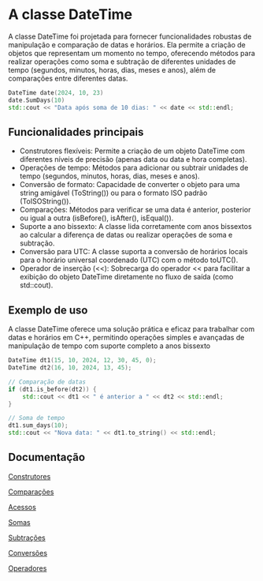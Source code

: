 # A classe DateTime
A classe DateTime foi projetada para fornecer funcionalidades robustas de manipulação e comparação de datas e horários. Ela permite a criação de objetos que representam um momento no tempo, oferecendo métodos para realizar operações como soma e subtração de diferentes unidades de tempo (segundos, minutos, horas, dias, meses e anos), além de comparações entre diferentes datas.

```c++
DateTime date(2024, 10, 23)
date.SumDays(10)
std::cout << "Data após soma de 10 dias: " << date << std::endl;
```

## Funcionalidades principais
- Construtores flexíveis: Permite a criação de um objeto DateTime com diferentes níveis de precisão (apenas data ou data e hora completas).
- Operações de tempo: Métodos para adicionar ou subtrair unidades de tempo (segundos, minutos, horas, dias, meses e anos).
- Conversão de formato: Capacidade de converter o objeto para uma string amigável (ToString()) ou para o formato ISO padrão (ToISOString()).
- Comparações: Métodos para verificar se uma data é anterior, posterior ou igual a outra (isBefore(), isAfter(), isEqual()).
- Suporte a ano bissexto: A classe lida corretamente com anos bissextos ao calcular a diferença de datas ou realizar operações de soma e subtração.
- Conversão para UTC: A classe suporta a conversão de horários locais para o horário universal coordenado (UTC) com o método toUTC().
- Operador de inserção (<<): Sobrecarga do operador << para facilitar a exibição do objeto DateTime diretamente no fluxo de saída (como std::cout).

## Exemplo de uso
A classe DateTime oferece uma solução prática e eficaz para trabalhar com datas e horários em C++, permitindo operações simples e avançadas de manipulação de tempo com suporte completo a anos bissexto

```c++
DateTime dt1(15, 10, 2024, 12, 30, 45, 0);
DateTime dt2(16, 10, 2024, 13, 45);

// Comparação de datas
if (dt1.is_before(dt2)) {
    std::cout << dt1 << " é anterior a " << dt2 << std::endl;
}

// Soma de tempo
dt1.sum_days(10);
std::cout << "Nova data: " << dt1.to_string() << std::endl;
```

## Documentação

<a href="constructors.md">Construtores</a>

<a href="comparacoes.md">Comparações</a>

<a href="acessos.md">Acessos</a>

<a href="soma.md">Somas</a>

<a href="sub.md">Subtrações</a>

<a href="conversoes.md">Conversões</a>

<a href="operadores.md">Operadores</a>